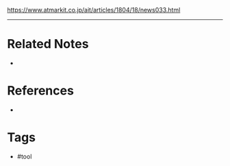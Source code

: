 https://www.atmarkit.co.jp/ait/articles/1804/18/news033.html

---
# Related Notes
- 

# References
- 

# Tags
- #tool